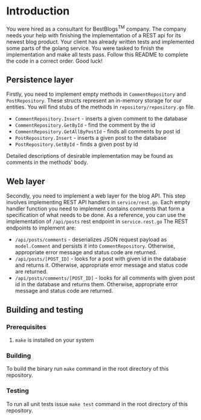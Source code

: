# Introduction

You were hired as a consultant for BestBlogs<sup>TM</sup> company. The company
needs your help with finishing the implementation of a REST api for its newest blog product.
Your client has already written tests and implemented some parts of the golang service. You were tasked to finish
the implementation and make all tests pass. Follow this README to complete the code in a correct order. Good luck!

## Persistence layer

Firstly, you need to implement empty methods in `CommentRepository` and `PostRepository`. These structs represent an in-memory storage
for our entities. You will find stubs of the methods in `repository/repository.go` file.

- `CommentRepository.Insert` - inserts a given comment to the database
- `CommentRepository.GetById` - find the comment by the id
- `CommentRepository.GetAllByPostId` - finds all comments by post id
- `PostRepository.Insert` - inserts a given post to the database
- `PostRepository.GetById` - finds a given post by id

Detailed descriptions of desirable implementation may be found as comments in the methods' body.

## Web layer

Secondly, you need to implement a web layer for the blog API. This step involves implementing REST API handlers in `service/rest.go`.
Each empty handler function you need to implement contains comments that form a specification of what needs to be done.
As a reference, you can use the implementation of `/api/posts` rest endpoint in `service.rest.go`
The REST endpoints to implement are:

- `/api/posts/comments` - deserializes JSON request payload as `model.Comment` and persists it into `CommentRepository`. Otherwise, appropriate error message and status code are returned.
- `/api/posts/[POST_ID]` - looks for a post with given id in the database and returns it. Otherwise, appropriate error message and status code are returned.
- `/api/posts/comments/[POST_ID]` - looks for all comments with given post id in the database and returns them. Otherwise, appropriate error message and status code are returned.

## Building and testing

### Prerequisites

1. `make` is installed on your system

### Building

To build the binary run `make` command in the root directory of this repository.

### Testing

To run all unit tests issue `make test` command in the root directory of this repository.
